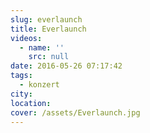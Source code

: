 ```yaml
---
slug: everlaunch
title: Everlaunch
videos:
  - name: ''
    src: null
date: 2016-05-26 07:17:42
tags:
  - konzert
city:
location:
cover: /assets/Everlaunch.jpg
---
```

